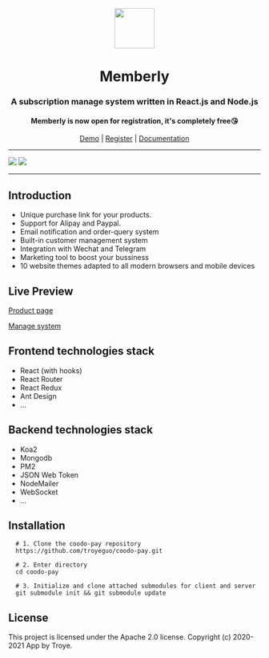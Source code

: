 <div align="center">
<img src="https://i.loli.net/2020/03/27/xdEUXeo6QDMWa2O.png" width="80px" height="80px"/>
</div>
  <h1 align="center">
    Memberly
  </h1>
  <h3 align="center">
    A subscription manage system written in React.js and Node.js
  </h3>
  <h4 align="center">
    Memberly is now open for registration, it's completely free😘 
  </h4>
<div align="center">

[Demo](https://vip.960960.xyz/#/product/60608503d5dc6641efdeb0f7) | [Register](https://vip.960960.xyz/#/install) | [Documentation](https://www.notion.so/troyeguo/8872c44d7fda431e9aed67a6d6affaa3?v=4aa8d73d2d834ac8868f7b29e80fb0eb)

</div>

<hr>
<img src="https://i.loli.net/2020/07/10/szqvUMpV9IALkXQ.png">
<img src="https://i.loli.net/2020/07/10/zHZmOoi4rBMaU1D.png">
<hr>

## Introduction

- Unique purchase link for your products.
- Support for Alipay and Paypal.
- Email notification and order-query system
- Built-in customer management system
- Integration with Wechat and Telegram
- Marketing tool to boost your bussiness
- 10 website themes adapted to all modern browsers and mobile devices

## Live Preview

[Product page](https://vip.960960.xyz/#/product/60608503d5dc6641efdeb0f7)

[Manage system](https://vip.960960.xyz)

## Frontend technologies stack

- React (with hooks)
- React Router
- React Redux
- Ant Design
- ...

## Backend technologies stack

- Koa2
- Mongodb
- PM2
- JSON Web Token
- NodeMailer
- WebSocket
- ...

## Installation

```
  # 1. Clone the coodo-pay repository
  https://github.com/troyeguo/coodo-pay.git

  # 2. Enter directory
  cd coodo-pay

  # 3. Initialize and clone attached submodules for client and server
  git submodule init && git submodule update

```

## License

This project is licensed under the Apache 2.0 license. Copyright (c) 2020-2021 App by Troye.
